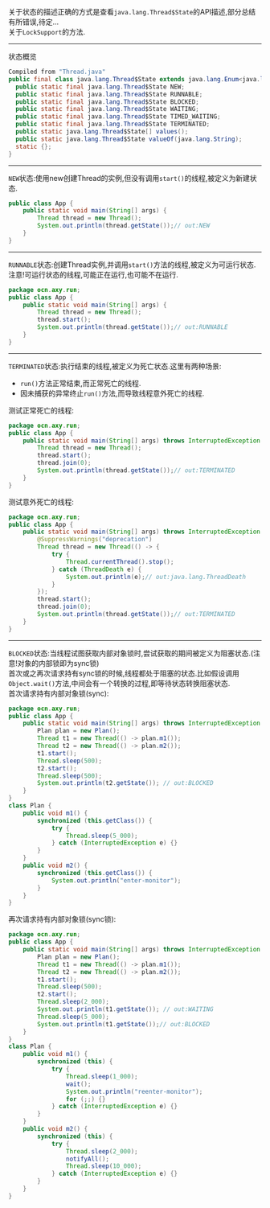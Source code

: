 关于状态的描述正确的方式是查看`java.lang.Thread$State`的API描述,部分总结有所错误,待定...  
关于`LockSupport`的方法.  

---

状态概览  
```java
Compiled from "Thread.java"
public final class java.lang.Thread$State extends java.lang.Enum<java.lang.Thread$State> {
  public static final java.lang.Thread$State NEW;
  public static final java.lang.Thread$State RUNNABLE;
  public static final java.lang.Thread$State BLOCKED;
  public static final java.lang.Thread$State WAITING;
  public static final java.lang.Thread$State TIMED_WAITING;
  public static final java.lang.Thread$State TERMINATED;
  public static java.lang.Thread$State[] values();
  public static java.lang.Thread$State valueOf(java.lang.String);
  static {};
}
```  

---  

`NEW`状态:使用new创建Thread的实例,但没有调用`start()`的线程,被定义为新建状态.  
```java
public class App {  
    public static void main(String[] args) {  
        Thread thread = new Thread();  
        System.out.println(thread.getState());// out:NEW  
    }  
}  
```  
---

`RUNNABLE`状态:创建Thread实例,并调用`start()`方法的线程,被定义为可运行状态.  
注意!可运行状态的线程,可能正在运行,也可能不在运行.  
```java
package ocn.axy.run;  
public class App {  
    public static void main(String[] args) {  
        Thread thread = new Thread();  
        thread.start();  
        System.out.println(thread.getState());// out:RUNNABLE  
    }  
}  
```  

---

`TERMINATED`状态:执行结束的线程,被定义为死亡状态.这里有两种场景:  
- `run()`方法正常结束,而正常死亡的线程.  
- 因未捕获的异常终止`run()`方法,而导致线程意外死亡的线程.  

测试正常死亡的线程:  
```java
package ocn.axy.run;
public class App {
	public static void main(String[] args) throws InterruptedException {
		Thread thread = new Thread();
		thread.start();
		thread.join(0);
		System.out.println(thread.getState());// out:TERMINATED
	}
}
```  
测试意外死亡的线程:  
```java
package ocn.axy.run;
public class App {
	public static void main(String[] args) throws InterruptedException {
		@SuppressWarnings("deprecation")
		Thread thread = new Thread(() -> {
			try {
				Thread.currentThread().stop();
			} catch (ThreadDeath e) {
				System.out.println(e);// out:java.lang.ThreadDeath
			}
		});
		thread.start();
		thread.join(0);
		System.out.println(thread.getState());// out:TERMINATED
	}
}
```  

---

`BLOCKED`状态:当线程试图获取内部对象锁时,尝试获取的期间被定义为阻塞状态.(注意!对象的内部锁即为sync锁)  
首次或之再次请求持有sync锁的时候,线程都处于阻塞的状态.比如假设调用`Object.wait()`方法,中间会有一个转换的过程,即等待状态转换阻塞状态.  
首次请求持有内部对象锁(sync):  
```java
package ocn.axy.run;
public class App {
	public static void main(String[] args) throws InterruptedException {
		Plan plan = new Plan();
		Thread t1 = new Thread(() -> plan.m1());
		Thread t2 = new Thread(() -> plan.m2());
		t1.start();
		Thread.sleep(500);
		t2.start();
		Thread.sleep(500);
		System.out.println(t2.getState()); // out:BLOCKED
	}
}
class Plan {
	public void m1() {
		synchronized (this.getClass()) {
			try {
				Thread.sleep(5_000);
			} catch (InterruptedException e) {}
		}
	}
	public void m2() {
		synchronized (this.getClass()) {
			System.out.println("enter-monitor");
		}
	}
}
```  
再次请求持有内部对象锁(sync锁):  
```java
package ocn.axy.run;
public class App {
	public static void main(String[] args) throws InterruptedException {
		Plan plan = new Plan();
		Thread t1 = new Thread(() -> plan.m1());
		Thread t2 = new Thread(() -> plan.m2());
		t1.start();
		Thread.sleep(500);
		t2.start();
		Thread.sleep(2_000);
		System.out.println(t1.getState()); // out:WAITING
		Thread.sleep(5_000);
		System.out.println(t1.getState());// out:BLOCKED
	}
}
class Plan {
	public void m1() {
		synchronized (this) {
			try {
				Thread.sleep(1_000);
				wait();
				System.out.println("reenter-monitor");
				for (;;) {}
			} catch (InterruptedException e) {}
		}
	}
	public void m2() {
		synchronized (this) {
			try {
				Thread.sleep(2_000);
				notifyAll();
				Thread.sleep(10_000);
			} catch (InterruptedException e) {}
		}
	}
}
```  
